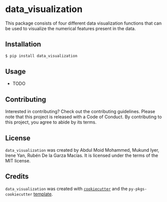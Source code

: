 # data_visualization

This package consists of four different data visualization functions that can be used to visualize the numerical features present in the data.

## Installation

```bash
$ pip install data_visualization
```

## Usage

- TODO

## Contributing

Interested in contributing? Check out the contributing guidelines. Please note that this project is released with a Code of Conduct. By contributing to this project, you agree to abide by its terms.

## License

`data_visualization` was created by Abdul Moid Mohammed, Mukund Iyer, Irene Yan, Rubén De la Garza Macías. It is licensed under the terms of the MIT license.

## Credits

`data_visualization` was created with [`cookiecutter`](https://cookiecutter.readthedocs.io/en/latest/) and the `py-pkgs-cookiecutter` [template](https://github.com/py-pkgs/py-pkgs-cookiecutter).
